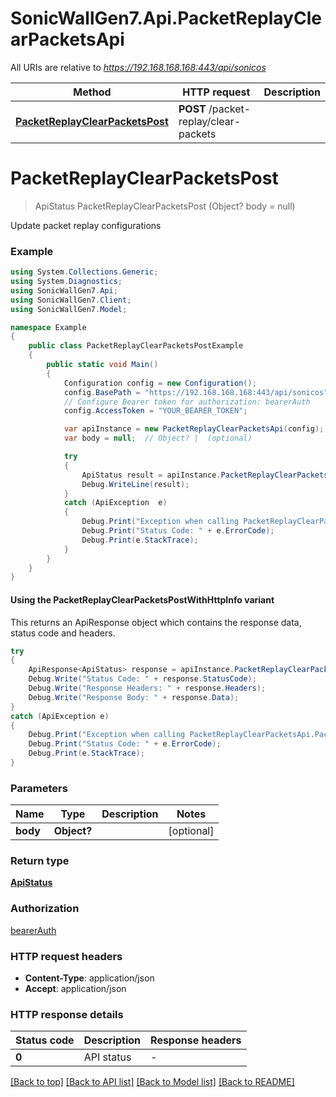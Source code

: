 # SonicWallGen7.Api.PacketReplayClearPacketsApi

All URIs are relative to *https://192.168.168.168:443/api/sonicos*

| Method | HTTP request | Description |
|--------|--------------|-------------|
| [**PacketReplayClearPacketsPost**](PacketReplayClearPacketsApi.md#packetreplayclearpacketspost) | **POST** /packet-replay/clear-packets |  |

<a id="packetreplayclearpacketspost"></a>
# **PacketReplayClearPacketsPost**
> ApiStatus PacketReplayClearPacketsPost (Object? body = null)



Update packet replay configurations

### Example
```csharp
using System.Collections.Generic;
using System.Diagnostics;
using SonicWallGen7.Api;
using SonicWallGen7.Client;
using SonicWallGen7.Model;

namespace Example
{
    public class PacketReplayClearPacketsPostExample
    {
        public static void Main()
        {
            Configuration config = new Configuration();
            config.BasePath = "https://192.168.168.168:443/api/sonicos";
            // Configure Bearer token for authorization: bearerAuth
            config.AccessToken = "YOUR_BEARER_TOKEN";

            var apiInstance = new PacketReplayClearPacketsApi(config);
            var body = null;  // Object? |  (optional) 

            try
            {
                ApiStatus result = apiInstance.PacketReplayClearPacketsPost(body);
                Debug.WriteLine(result);
            }
            catch (ApiException  e)
            {
                Debug.Print("Exception when calling PacketReplayClearPacketsApi.PacketReplayClearPacketsPost: " + e.Message);
                Debug.Print("Status Code: " + e.ErrorCode);
                Debug.Print(e.StackTrace);
            }
        }
    }
}
```

#### Using the PacketReplayClearPacketsPostWithHttpInfo variant
This returns an ApiResponse object which contains the response data, status code and headers.

```csharp
try
{
    ApiResponse<ApiStatus> response = apiInstance.PacketReplayClearPacketsPostWithHttpInfo(body);
    Debug.Write("Status Code: " + response.StatusCode);
    Debug.Write("Response Headers: " + response.Headers);
    Debug.Write("Response Body: " + response.Data);
}
catch (ApiException e)
{
    Debug.Print("Exception when calling PacketReplayClearPacketsApi.PacketReplayClearPacketsPostWithHttpInfo: " + e.Message);
    Debug.Print("Status Code: " + e.ErrorCode);
    Debug.Print(e.StackTrace);
}
```

### Parameters

| Name | Type | Description | Notes |
|------|------|-------------|-------|
| **body** | **Object?** |  | [optional]  |

### Return type

[**ApiStatus**](ApiStatus.md)

### Authorization

[bearerAuth](../README.md#bearerAuth)

### HTTP request headers

 - **Content-Type**: application/json
 - **Accept**: application/json


### HTTP response details
| Status code | Description | Response headers |
|-------------|-------------|------------------|
| **0** | API status |  -  |

[[Back to top]](#) [[Back to API list]](../README.md#documentation-for-api-endpoints) [[Back to Model list]](../README.md#documentation-for-models) [[Back to README]](../README.md)

